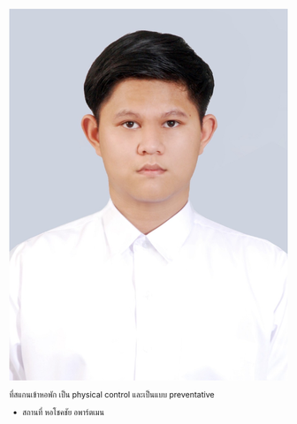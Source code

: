 
![student](my_picture/S__29573134.jpg)


ที่สแกนเข้าหอพัก เป็น physical control และเป็นแบบ preventative 
- สถานที่ หอโชคชัย อพาร์ตเมน
